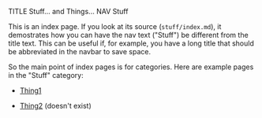 TITLE Stuff... and Things...
NAV Stuff

This is an index page. If you look at its source (`stuff/index.md`), it demostrates how you can have the nav text ("Stuff") be different from the title text. This can be useful if, for example, you have a long title that should be abbreviated in the navbar to save space.

So the main point of index pages is for categories. Here are example pages in the "Stuff" category:

* [Thing1](thing1)

* [Thing2](thing2) (doesn't exist)
